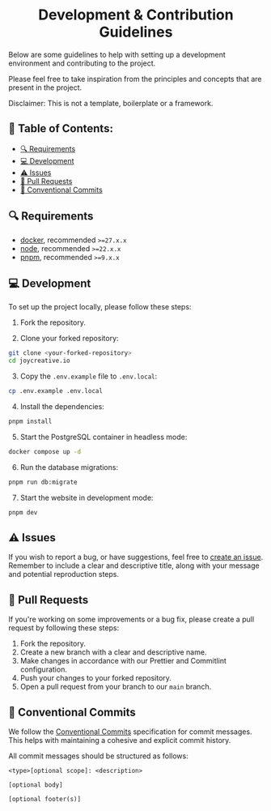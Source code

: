 <h1 align="center">Development & Contribution Guidelines</h1>

Below are some guidelines to help with setting up a development environment and contributing to the project.

Please feel free to take inspiration from the principles and concepts that are present in the project.

Disclaimer: This is not a template, boilerplate or a framework.

## 🤔 Table of Contents:

- [🔍 Requirements](#-requirements)
- [💻 Development](#-development)
- [⚠️ Issues](#️-issues)
- [🧪 Pull Requests](#-pull-requests)
- [💬 Conventional Commits](#-conventional-commits)

## 🔍 Requirements

- [docker](https://docs.docker.com/engine/install/), recommended `>=27.x.x`
- [node](https://nodejs.org/en), recommended `>=22.x.x`
- [pnpm](https://pnpm.io/installation/), recommended `>=9.x.x`

## 💻 Development

To set up the project locally, please follow these steps:

1. Fork the repository.

2. Clone your forked repository:

```bash
git clone <your-forked-repository>
cd joycreative.io
```

3. Copy the `.env.example` file to `.env.local`:

```bash
cp .env.example .env.local
```

4. Install the dependencies:

```bash
pnpm install
```

5. Start the PostgreSQL container in headless mode:

```bash
docker compose up -d
```

6. Run the database migrations:

```bash
pnpm run db:migrate
```

7. Start the website in development mode:

```bash
pnpm dev
```

## ⚠️ Issues

If you wish to report a bug, or have suggestions, feel free to [create an issue](https://github.com/kasparnau/joycreative.io/issues). Remember to include a clear and descriptive title, along with your message and potential reproduction steps.

## 🧪 Pull Requests

If you're working on some improvements or a bug fix, please create a pull request by following these steps:

1. Fork the repository.
2. Create a new branch with a clear and descriptive name.
3. Make changes in accordance with our Prettier and Commitlint configuration.
4. Push your changes to your forked repository.
5. Open a pull request from your branch to our `main` branch.

## 💬 Conventional Commits

We follow the [Conventional Commits](https://conventionalcommits.org) specification for commit messages. This helps with maintaining a cohesive and explicit commit history.

All commit messages should be structured as follows:

```
<type>[optional scope]: <description>

[optional body]

[optional footer(s)]
```
